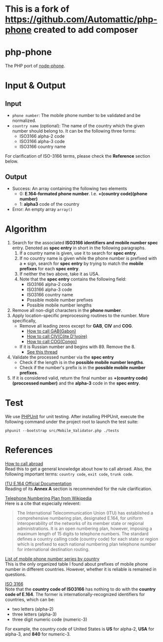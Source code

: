 # This is a fork of https://github.com/Automattic/php-phone created to add composer
# php-phone
The PHP port of [node-phone](https://github.com/Automattic/node-phone).

# Input & Output

## Input

- `phone number`: The mobile phone number to be validated and be normalized.
- `country name` (optional): The name of the country which the given number should belong to. It can be the following three forms:
    * ISO3166 alpha-2 code
    * ISO3166 alpha-3 code
    * ISO3166 country name

For clarification of ISO-3166 terms, please check the **Reference** section below.

## Output

- Success: An array containing the following two elements
    - 0: **E.164-formated phone number**. I.e. **+(country code)(phone number)**
    - 1: **alpha3** code of the country
- Error: An empty array `array()`

# Algorithm

1. Search for the associated **ISO3166 identifiers and mobile number spec** entry. Denoted as **spec entry** in short in the following paragraphs.
    1. If a country name is given, use it to search for **spec entry**.
    1. If no country name is given while the phone number is prefixed with a **+** sign, search for **spec entry** by trying to match the **mobile prefixes** for each **spec entry**.
    1. If neither the two above, take it as USA.
    1. Note that the **spec entry** contains the following field:
        * ISO3166 alpha-2 code
        * ISO3166 alpha-3 code
        * ISO3166 country name
        * Possible mobile number prefixes
        * Possible mobile number lengths
1. Remove all non-digit characters in the **phone number**.
1. Apply location-specific preprocessing routines to the number. More specifically,
    * Remove all leading zeros except for **GAB**, **CIV** and **COG**.
        * [How to call GAB(Gabon)](http://www.howtocallabroad.com/gabon/)
        * [How to call CIV(Côte D'Ivoire)](http://www.howtocallabroad.com/ivory-coast/)
        * [How to call COG(Congo)](http://www.howtocallabroad.com/congo/)
    * If it is Russian number and begins with 89. Remove the 8. 
        * [See this thread](https://www.lonelyplanet.com/thorntree/forums/europe-eastern-europe-the-caucasus/russia/russian-mobile-number)
1. Validate the processed number via the **spec entry**
    * Check if the length is in the **possible mobile number lengths**.
    * Check if the number's prefix is in the **possible mobile number prefixes**.
1. If it is considered valid, return the final number as **+(country code)(proccessed number)** and the **alpha-3** code in the **spec entry**.

# Test
We use [PHPUnit](https://phpunit.de/) for unit testing. 
After installing PHPUnit, execute the following command under the project root to launch the test suite:

```phpunit --bootstrap src/Mobile_Validator.php ./tests```

# References
[How to call abroad](http://www.howtocallabroad.com/codes.html)  
Read this to get a general knowledge about how to call abroad. 
Also, the following important terms: `country code`, `exit code`, `trunk code`.

[ITU E.164 Official Documentation](https://www.itu.int/rec/T-REC-E.164-201011-I/en)  
Reading of its **Annex A** section is recommended for the rule clarification.

[Telephone Numbering Plan from Wikipedia](https://en.wikipedia.org/wiki/Telephone_numbering_plan)  
Here is a cite that especially relevent:

> The International Telecommunication Union (ITU) has established a comprehensive numbering plan, designated E.164, for uniform interoperability of the networks of its member state or regional administrations. It is an open numbering plan, however, imposing a maximum length of 15 digits to telephone numbers. The standard defines a country calling code (country code) for each state or region which is prefixed to each national numbering plan telephone number for international destination routing.

[List of mobile phone number series by country](https://en.wikipedia.org/wiki/List_of_mobile_phone_number_series_by_country)  
This is the only organized table I found about prefixes of mobile phone number in different countries.
However, whether it is reliable is remained in questions.

[ISO 3166](http://www.iso.org/iso/home/standards/country_codes.htm)  
Note that the **country code of ISO3166** has nothing to do with the **country code of E.164**.
The former is internationally-recognized identifiers for countries, which can be:

* two letters (alpha-2)
* three letters (alpha-3)
* three digit numeric code (numeric-3)

For example, the country code of United States is **US** for alpha-2, **USA** for alpha-3, and **840** for numeric-3.
